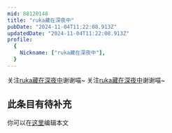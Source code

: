 ```yaml
---
mid: 88120148
title: "ruka藏在深夜中"
pubDate: "2024-11-04T11:22:08.913Z"
updatedDate: "2024-11-04T11:22:08.913Z"
profile:
  {
    Nickname: ["ruka藏在深夜中"],
  }
---
```


关注[ruka藏在深夜中](https://space.bilibili.com/88120148)谢谢喵~ 关注[ruka藏在深夜中](https://space.bilibili.com/88120148)谢谢喵~

## 此条目有待补充
你可以在[这里](https://github.com/Yuhanawa/VTuber.ICU/edit/master/src/content/v/ruka藏在深夜中/index.md)编辑本文
